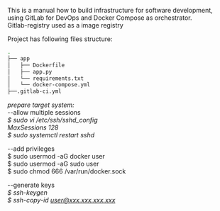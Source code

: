 This  is a manual how to build infrastructure for software development,  
using GitLab for DevOps and Docker Compose as orchestrator.  
Gitlab-registry used as a image registry  

Project has following files structure:
```bash
.
├── app
│   ├── Dockerfile
│   ├── app.py
│   └── requirements.txt
│   └── docker-compose.yml
├──.gitlab-ci.yml
```

*prepare target system:*  
 --allow multiple sessions  
*$ sudo vi /etc/ssh/sshd_config*  
*MaxSessions 128*  
*$ sudo systemctl restart sshd*  

 --add privileges  
$ sudo usermod -aG docker user  
$ sudo usermod -aG sudo user  
$ sudo chmod 666 /var/run/docker.sock  

--generate keys  
*$ ssh-keygen*  
*$ ssh-copy-id user@xxx.xxx.xxx.xxx*

